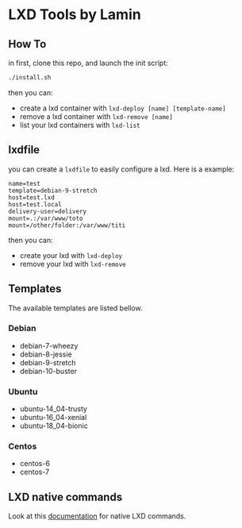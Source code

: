 # LXD Tools by Lamin

## How To

in first, clone this repo, and launch the init script:

```bash
./install.sh
```

then you can:

  * create a lxd container with `lxd-deploy [name] [template-name]`
  * remove a lxd container with `lxd-remove [name]`
  * list your lxd containers with `lxd-list`

## lxdfile

you can create a `lxdfile` to easily configure a lxd. Here is a example:

```
name=test
template=debian-9-stretch
host=test.lxd
host=test.local
delivery-user=delivery
mount=.:/var/www/toto
mount=/other/folder:/var/www/titi
```

then you can:

  * create your lxd with `lxd-deploy`
  * remove your lxd with `lxd-remove`

## Templates

The available templates are listed bellow.

### Debian

* debian-7-wheezy
* debian-8-jessie
* debian-9-stretch
* debian-10-buster

### Ubuntu

* ubuntu-14_04-trusty
* ubuntu-16_04-xenial
* ubuntu-18_04-bionic

### Centos

* centos-6
* centos-7

## LXD native commands

Look at this [documentation](./LXD.md) for native LXD commands.
